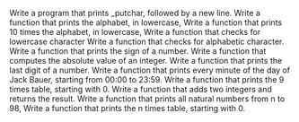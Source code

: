 Write a program that prints _putchar, followed by a new line.
Write a function that prints the alphabet, in lowercase,
Write a function that prints 10 times the alphabet, in lowercase,
Write a function that checks for lowercase character
Write a function that checks for alphabetic character.
Write a function that prints the sign of a number.
Write a function that computes the absolute value of an integer.
Write a function that prints the last digit of a number.
Write a function that prints every minute of the day of Jack Bauer, starting from 00:00 to 23:59.
Write a function that prints the 9 times table, starting with 0.
Write a function that adds two integers and returns the result.
Write a function that prints all natural numbers from n to 98, 
Write a function that prints the n times table, starting with 0.
